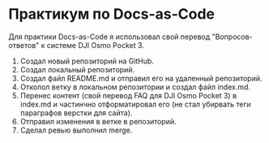 # Практикум по Docs-as-Code

Для практики Docs-as-Code я использовал свой перевод "Вопросов-ответов" к системе DJI Osmo Pocket 3. 
1. Создал новый репозиторий на GitHub.
2. Создал локальный репозиторий.
3. Создал файл README.md и отправил его на удаленный репозиторий.
4. Отколол ветку в локальном репозитории и создал файл index.md.
5. Перенес контент (свой перевод FAQ для DJI Osmo Pocket 3) в index.md и частинчно отформатировал его (не стал убирвать теги параграфов верстки для сайта).
6. Отправил изменения в ветке в репозиторий.
7. Сделал ревью выполнил merge.

